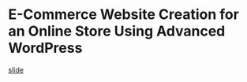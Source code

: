 # E-Commerce Website Creation for an Online Store Using Advanced WordPress

[slide](https://docs.google.com/presentation/d/1cMOT0Pc7Ins5awV0JfTx217xHlXTot1bPPeMJgd4Iwg/edit?usp=sharing)

